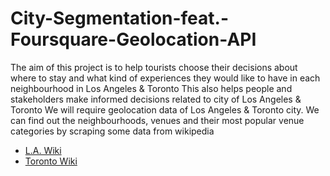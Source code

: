 # City-Segmentation-feat.-Foursquare-Geolocation-API
The aim of this project is to help tourists choose their decisions about where to stay and what kind of experiences they would like to have in each neighbourhood in Los Angeles & Toronto This also helps people and stakeholders make informed decisions related to city of Los Angeles & Toronto
We will require geolocation data of Los Angeles & Toronto city. We can find out the neighbourhoods, venues and their most popular venue categories by scraping some data from wikipedia 
* [L.A. Wiki](https://en.wikipedia.org/wiki/List_of_districts_and_neighborhoods_in_Los_Angeles)
* [Toronto Wiki](https://en.wikipedia.org/wiki/List_of_neighbourhoods_in_Toronto)
